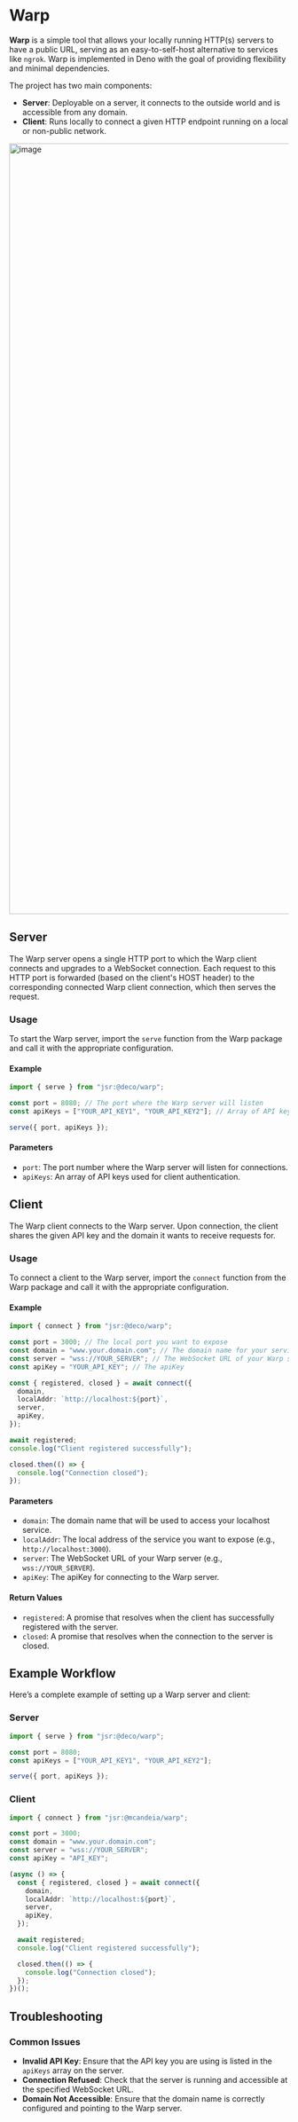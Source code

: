 # Warp

**Warp** is a simple tool that allows your locally running HTTP(s) servers to have a public URL, serving as an easy-to-self-host alternative to services like `ngrok`. Warp is implemented in Deno with the goal of providing flexibility and minimal dependencies.

The project has two main components:

- **Server**: Deployable on a server, it connects to the outside world and is accessible from any domain.
- **Client**: Runs locally to connect a given HTTP endpoint running on a local or non-public network.

<img width="1390" alt="image" src="https://github.com/deco-cx/warp/assets/5839364/914ab723-02cf-4a1a-9799-72671ffa5974">

## Server

The Warp server opens a single HTTP port to which the Warp client connects and upgrades to a WebSocket connection. Each request to this HTTP port is forwarded (based on the client's HOST header) to the corresponding connected Warp client connection, which then serves the request.

### Usage

To start the Warp server, import the `serve` function from the Warp package and call it with the appropriate configuration.

#### Example

```typescript
import { serve } from "jsr:@deco/warp";

const port = 8080; // The port where the Warp server will listen
const apiKeys = ["YOUR_API_KEY1", "YOUR_API_KEY2"]; // Array of API keys for authentication

serve({ port, apiKeys });
```

#### Parameters

- `port`: The port number where the Warp server will listen for connections.
- `apiKeys`: An array of API keys used for client authentication.

## Client

The Warp client connects to the Warp server. Upon connection, the client shares the given API key and the domain it wants to receive requests for.

### Usage

To connect a client to the Warp server, import the `connect` function from the Warp package and call it with the appropriate configuration.

#### Example

```typescript
import { connect } from "jsr:@deco/warp";

const port = 3000; // The local port you want to expose
const domain = "www.your.domain.com"; // The domain name for your service
const server = "wss://YOUR_SERVER"; // The WebSocket URL of your Warp server
const apiKey = "YOUR_API_KEY"; // The apiKey

const { registered, closed } = await connect({
  domain,
  localAddr: `http://localhost:${port}`,
  server,
  apiKey,
});

await registered;
console.log("Client registered successfully");

closed.then(() => {
  console.log("Connection closed");
});
```

#### Parameters

- `domain`: The domain name that will be used to access your localhost service.
- `localAddr`: The local address of the service you want to expose (e.g., `http://localhost:3000`).
- `server`: The WebSocket URL of your Warp server (e.g., `wss://YOUR_SERVER`).
- `apiKey`: The apiKey for connecting to the Warp server.

#### Return Values

- `registered`: A promise that resolves when the client has successfully registered with the server.
- `closed`: A promise that resolves when the connection to the server is closed.

## Example Workflow

Here’s a complete example of setting up a Warp server and client:

### Server

```typescript
import { serve } from "jsr:@deco/warp";

const port = 8080;
const apiKeys = ["YOUR_API_KEY1", "YOUR_API_KEY2"];

serve({ port, apiKeys });
```

### Client

```typescript
import { connect } from "jsr:@mcandeia/warp";

const port = 3000;
const domain = "www.your.domain.com";
const server = "wss://YOUR_SERVER";
const apiKey = "API_KEY";

(async () => {
  const { registered, closed } = await connect({
    domain,
    localAddr: `http://localhost:${port}`,
    server,
    apiKey,
  });

  await registered;
  console.log("Client registered successfully");

  closed.then(() => {
    console.log("Connection closed");
  });
})();
```

## Troubleshooting

### Common Issues

- **Invalid API Key**: Ensure that the API key you are using is listed in the `apiKeys` array on the server.
- **Connection Refused**: Check that the server is running and accessible at the specified WebSocket URL.
- **Domain Not Accessible**: Ensure that the domain name is correctly configured and pointing to the Warp server.
